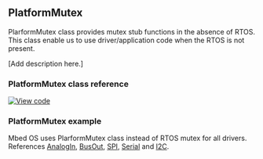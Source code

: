 ## PlatformMutex

PlarformMutex class provides mutex stub functions in the absence of RTOS. This class enable us to use driver/application code when the RTOS is not present. 

[Add description here.]

### PlatformMutex class reference

[![View code](https://www.mbed.com/embed/?type=library)](https://os.mbed.com/docs/v5.6/mbed-os-api-doxy/class_platform_mutex.html)

### PlatformMutex example

Mbed OS uses PlarformMutex class instead of RTOS mutex for all drivers. References <a href="/docs/v5.6/reference/analogin.html" target="_blank">AnalogIn</a>, <a href="/docs/v5.6/reference/busout.html" target="_blank">BusOut</a>, <a href="/docs/v5.6/reference/spi.html" target="_blank">SPI</a>, <a href="/docs/v5.6/reference/serial.html" target="_blank">Serial</a> and <a href="/docs/v5.6/reference/i2c.html" target="_blank">I2C</a>.

